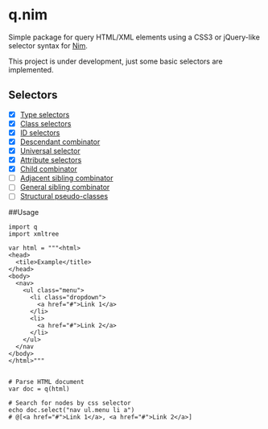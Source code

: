 # q.nim
Simple package for query HTML/XML elements using a CSS3 or jQuery-like selector syntax for [Nim](http://nim-lang.org).

This project is under development, just some basic selectors are implemented.

## Selectors
- [x] [Type selectors](http://www.w3.org/TR/css3-selectors/#type-selectors)
- [x] [Class selectors](http://www.w3.org/TR/css3-selectors/#class-html)
- [x] [ID selectors](http://www.w3.org/TR/css3-selectors/#id-selectors)
- [x] [Descendant combinator](http://www.w3.org/TR/css3-selectors/#descendant-combinators)
- [x] [Universal selector](http://www.w3.org/TR/css3-selectors/#universal-selector)
- [x] [Attribute selectors](http://www.w3.org/TR/css3-selectors/#attribute-selectors)
- [x] [Child combinator](http://www.w3.org/TR/css3-selectors/#child-combinators)
- [ ] [Adjacent sibling combinator](http://www.w3.org/TR/css3-selectors/#adjacent-sibling-combinators)
- [ ] [General sibling combinator](http://www.w3.org/TR/css3-selectors/#general-sibling-combinators)
- [ ] [Structural pseudo-classes](http://www.w3.org/TR/css3-selectors/#structural-pseudos)

##Usage

````
import q
import xmltree

var html = """<html>
<head>
  <tile>Example</title>
</head>
<body>
  <nav>
    <ul class="menu">
      <li class="dropdown">
        <a href="#">Link 1</a>
      </li>
      <li>
        <a href="#">Link 2</a>
      </li>
    </ul>
  </nav
</body>
</html>"""


# Parse HTML document
var doc = q(html)

# Search for nodes by css selector
echo doc.select("nav ul.menu li a")
# @[<a href="#">Link 1</a>, <a href="#">Link 2</a>]
````
